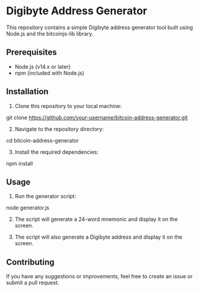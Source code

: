 
# Digibyte Address Generator

This repository contains a simple Digibyte address generator tool built using Node.js and the bitcoinjs-lib library.

## Prerequisites

- Node.js (v14.x or later)
- npm (included with Node.js)

## Installation

1. Clone this repository to your local machine:

git clone https://github.com/your-username/bitcoin-address-generator.git




2. Navigate to the repository directory:

cd bitcoin-address-generator



3. Install the required dependencies:

npm install




## Usage

1. Run the generator script:

node generator.js




2. The script will generate a 24-word mnemonic and display it on the screen.

3. The script will also generate a Digibyte address and display it on the screen.

## Contributing

If you have any suggestions or improvements, feel free to create an issue or submit a pull request.


